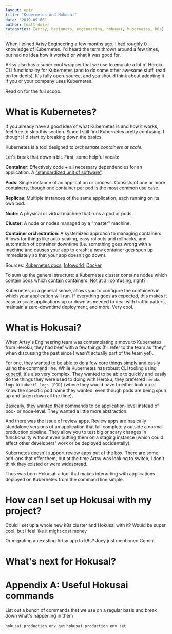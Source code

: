 ```yaml
---
layout: epic
title: "Kubernetes and Hokusai"
date: "2019-09-06"
author: [matt-dole]
categories: [artsy, beginners, engineering, hokusai, kubernetes, k8s]
---
```


When I joined Artsy Engineering a few months ago, I had roughly 0 knowledge of Kubernetes. I'd heard the term
thrown around a few times, but had no idea how it worked or what it was good for.

Artsy also has a super cool wrapper that we use to emulate a lot of Heroku CLI functionality for Kubernetes (and to
do some other awesome stuff, read on for deets). It's fully open-source, and you should think about adopting it if
you or your company uses Kubernetes.

Read on for the full scoop.

<!-- more -->

# What is Kubernetes?

If you already have a good idea of what Kubernetes is and how it works, feel free to skip this section. Since I
still find Kubernetes pretty confusing, I thought I'd start by breaking down the basics.

Kubernetes is a tool designed to _orchestrate containers at scale._

Let's break that down a bit. First, some helpful vocab:

**Container**: Effectively code + all necessary dependencies for an application. A
["standardized unit of software"](https://www.docker.com/resources/what-container).

**Pods**: Single instance of an application or process. Consists of one or more containers, though one container
per pod is the most common use case.

**Replicas**: Multiple instances of the same application, each running on its own pod.

**Node**: A physical or virtual machine that runs a pod or pods.

**Cluster**: A node or nodes managed by a "master" machine.

**Container orchestration**: A systemized approach to managing containers. Allows for things like auto-scaling,
easy rollouts and rollbacks, and automation of container downtime (i.e. something goes wrong with a machine and
causes your app to crash; a new container gets spun up immediately so that your app doesn't go down).

Sources: [Kubernetes docs](https://kubernetes.io/docs/concepts/overview/what-is-kubernetes/),
[Infoworld](https://www.infoworld.com/article/3268073/what-is-kubernetes-your-next-application-platform.html),
[Docker](https://www.docker.com/resources/what-container)

To sum up the general structure: a Kubernetes cluster contains nodes which contain pods which contain containers.
Not at all confusing, right?

Kubernetes, in a general sense, allows you to configure the containers in which your application will run. If
everything goes as expected, this makes it easy to scale applications up or down as needed to deal with traffic
patters, maintain a zero-downtime deployment, and more. Very cool.

# What is Hokusai?

When Artsy's Engineering team was contemplating a move to Kubernetes from Heroku, they had beef with a few things
(I'll refer to the team as "they" when discussing the past since I wasn't actually part of the team yet).

For one, they wanted to be able to do a few core things simply and easily using the command line. While Kubernetes
has robust CLI tooling using [kubectl](https://kubernetes.io/docs/reference/kubectl/overview/), it's also very
complex. They wanted to be able to quickly and easily do the things they were used to doing with Heroku; they
preferred `heroku logs` to `kubectl logs [POD]` (where they would have to either look up or know the specific pod
name they wanted, even though pods are being spun up and taken down all the time).

Basically, they wanted their commands to be application-level instead of pod- or node-level. They wanted a little
more abstraction.

And there was the issue of review apps. Review apps are basically standalone versions of an application that fall
completely outside a normal production pipeline. They allow you to test big or scary changes in functionality
without even putting them on a staging instance (which could affect other developers' work or be deployed
accidentally).

Kubernetes doesn't support review apps out of the box. There are some add-ons that offer them, but at the time
Artsy was looking to switch, I don't think they existed or were widespread.

Thus was born Hokusai: a tool that makes interacting with applications deployed on Kubernetes from the command line
simple.

# How can I set up Hokusai with my project?

Could I set up a whole new k8s cluster and Hokusai with it? Would be super cool, but I feel like it might cost
money

Or migrating an existing Artsy app to k8s? Joey just mentioned Gemini

# What's next for Hokusai?

# Appendix A: Useful Hokusai commands

List out a bunch of commands that we use on a regular basis and break down what's happening in them

`hokusai production env get` `hokusai production env set`
